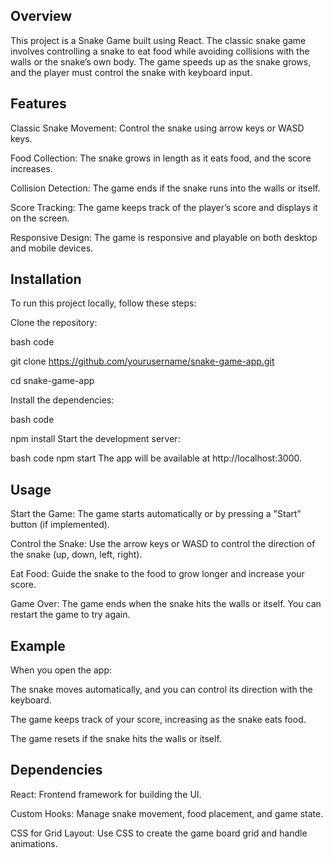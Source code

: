 ## Overview

This project is a Snake Game built using React. The classic snake game involves controlling a snake to eat food while avoiding collisions with the walls or the snake’s own body. The game speeds up as the snake grows, and the player must control the snake with keyboard input.

## Features

Classic Snake Movement: Control the snake using arrow keys or WASD keys.

Food Collection: The snake grows in length as it eats food, and the score increases.

Collision Detection: The game ends if the snake runs into the walls or itself.

Score Tracking: The game keeps track of the player’s score and displays it on the screen.

Responsive Design: The game is responsive and playable on both desktop and mobile devices.

## Installation
To run this project locally, follow these steps:

Clone the repository:

bash code

git clone https://github.com/yourusername/snake-game-app.git

cd snake-game-app

Install the dependencies:

bash code

npm install
Start the development server:

bash code
npm start
The app will be available at http://localhost:3000.

## Usage

Start the Game: The game starts automatically or by pressing a "Start" button (if implemented).

Control the Snake: Use the arrow keys or WASD to control the direction of the snake (up, down, left, right).

Eat Food: Guide the snake to the food to grow longer and increase your score.

Game Over: The game ends when the snake hits the walls or itself. You can restart the game to try again.


## Example
When you open the app:

The snake moves automatically, and you can control its direction with the keyboard.

The game keeps track of your score, increasing as the snake eats food.

The game resets if the snake hits the walls or itself.

## Dependencies

React: Frontend framework for building the UI.

Custom Hooks: Manage snake movement, food placement, and game state.

CSS for Grid Layout: Use CSS to create the game board grid and handle animations.
